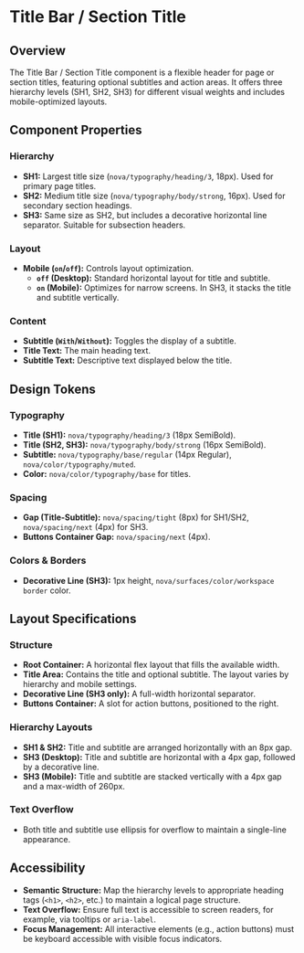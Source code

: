 # Title Bar / Section Title

## Overview
The Title Bar / Section Title component is a flexible header for page or section titles, featuring optional subtitles and action areas. It offers three hierarchy levels (SH1, SH2, SH3) for different visual weights and includes mobile-optimized layouts.

## Component Properties

### Hierarchy
- **SH1:** Largest title size (`nova/typography/heading/3`, 18px). Used for primary page titles.
- **SH2:** Medium title size (`nova/typography/body/strong`, 16px). Used for secondary section headings.
- **SH3:** Same size as SH2, but includes a decorative horizontal line separator. Suitable for subsection headers.

### Layout
- **Mobile (`on`/`off`):** Controls layout optimization.
    - **`off` (Desktop):** Standard horizontal layout for title and subtitle.
    - **`on` (Mobile):** Optimizes for narrow screens. In SH3, it stacks the title and subtitle vertically.

### Content
- **Subtitle (`With`/`Without`):** Toggles the display of a subtitle.
- **Title Text:** The main heading text.
- **Subtitle Text:** Descriptive text displayed below the title.

## Design Tokens

### Typography
- **Title (SH1):** `nova/typography/heading/3` (18px SemiBold).
- **Title (SH2, SH3):** `nova/typography/body/strong` (16px SemiBold).
- **Subtitle:** `nova/typography/base/regular` (14px Regular), `nova/color/typography/muted`.
- **Color:** `nova/color/typography/base` for titles.

### Spacing
- **Gap (Title-Subtitle):** `nova/spacing/tight` (8px) for SH1/SH2, `nova/spacing/next` (4px) for SH3.
- **Buttons Container Gap:** `nova/spacing/next` (4px).

### Colors & Borders
- **Decorative Line (SH3):** 1px height, `nova/surfaces/color/workspace border` color.

## Layout Specifications

### Structure
- **Root Container:** A horizontal flex layout that fills the available width.
- **Title Area:** Contains the title and optional subtitle. The layout varies by hierarchy and mobile settings.
- **Decorative Line (SH3 only):** A full-width horizontal separator.
- **Buttons Container:** A slot for action buttons, positioned to the right.

### Hierarchy Layouts
- **SH1 & SH2:** Title and subtitle are arranged horizontally with an 8px gap.
- **SH3 (Desktop):** Title and subtitle are horizontal with a 4px gap, followed by a decorative line.
- **SH3 (Mobile):** Title and subtitle are stacked vertically with a 4px gap and a max-width of 260px.

### Text Overflow
- Both title and subtitle use ellipsis for overflow to maintain a single-line appearance.

## Accessibility
- **Semantic Structure:** Map the hierarchy levels to appropriate heading tags (`<h1>`, `<h2>`, etc.) to maintain a logical page structure.
- **Text Overflow:** Ensure full text is accessible to screen readers, for example, via tooltips or `aria-label`.
- **Focus Management:** All interactive elements (e.g., action buttons) must be keyboard accessible with visible focus indicators.